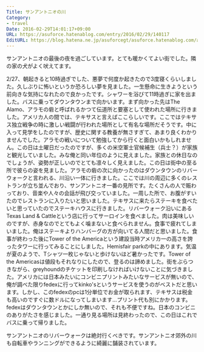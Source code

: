```yaml
---
Title: サンアントニオの川
Category:
- travel
Date: 2016-02-29T14:01:17+09:00
URL: https://asuforce.hatenablog.com/entry/2016/02/29/140117
EditURL: https://blog.hatena.ne.jp/asuforcegt/asuforce.hatenablog.com/atom/entry/10328537792365205952
---
```


<p>サンアントニオの最後の夜を過ごしています。とても暖かくてよい街でした。隣の家の犬がよく吠えてます。</p>
<p>2/27、朝起きると10時過ぎでした、悪夢で何度か起きたので3度寝くらいしました。久しぶりに怖いというか恐ろしい夢を見ました。一生懸命に生きようという前向きな気持になれたので良かったです。シャワーを浴びて11時過ぎに家を出ました。バスに乗ってダウンタウンまで向かいます。まず向かった先はThe Alamo、アラモの砦と呼ばれるかつて伝道所と要塞として使われた場所に行きました。アメリカ人の間では、テキサスと言えばここらしいです。ここではテキサス独立戦争の時に激しい戦闘が行われた場所として有名な場所だそうです。中に入って見学をしたのですが、歴史に関する教養が無さすぎて、あまり良くわかりませんでした。アラモの戦いについて勉強してから行くと面白いかもしれません。この日は土曜日だったのですが、多くの米空軍士官候補生（兵士？）が家族と観光していました。みな俺と同い年位のように見えました。家族との休日なのでしょうが、姿勢が正しいのでとても凛々しく見えました。この日は街中の至る所で彼らの姿を見ました。アラモの砦の次に向かったのはダウンタウンのリバーウォークと言われる、川沿い一体に行きました。ここでは川の周辺に多くのレストランが立ち並んでおり、サンアントニオ一番の見所です。たくさんの人で賑わっており、音楽や人々の会話が飛び交っていました。一周した所で、お腹がすいたのでレストランに入りたいと思いました。テキサスに来たらステーキを食べたいと思っていたのでステーキハウスに行きました。リバーウォーク沿いにあるTexas Land &amp; Cattleという店に行ってサーロインを食べました。肉は美味しいのですが、赤身なのでとてもよく噛まないと食べられません。食事で疲れてしまいました。俺はステーキよりハンバーグの方が向いてる人間だと思いました。食事が終わった後にTower of the Americaという建設当時アメリカ一の高さを誇ったタワーに行ってみることにしました。Hemisfair parkの中にあります。気温が夏のようで、Tシャツ一枚じゃないと歩けないほど暑かったです。Tower of the Americasは値段もそれなりにしたので、登るのは諦めました。街をぶらつきながら、greyhoundのチケットを印刷しなければいけないことに気づきました。アメリカには日本みたいにコンビニプリントみたいなサービスが無いので、俺が調べた限りfedexに行ってkinko'sというサービスを使うのがベストだと思います。しかし、このfedexのpcは1分単位でお金が取られます、テキサスは税金も高いのですぐに数ドルになってしまいます...プリント代も別にかかります。fedexはダウンタウンとかにしか無いので、それも不便ですね。日本のコンビニのありがたさを感じました。一通り見る場所は見終わったので、この日はこれでバスに乗って帰りました。</p>
<p>サンアントニオのリバーウォークは絶対行くべきです。サンアントニオ郊外の川も自転車やランニングができるように綺麗に舗装されています。</p>
